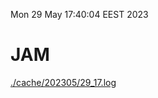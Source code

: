 Mon 29 May 17:40:04 EEST 2023
# JAM
<a href='./cache/202305/29_17.log'>./cache/202305/29_17.log</a>
